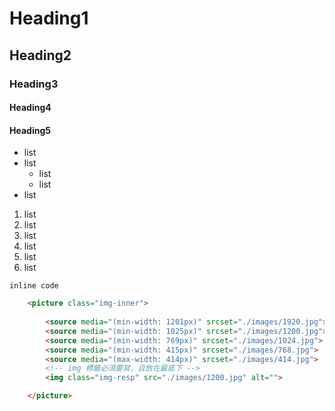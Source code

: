 # Heading1
## Heading2
### Heading3
#### Heading4
#### Heading5

- list
- list
  - list
  - list
- list

1. list
2. list
3. list
4. list
5. list
6. list


`inline code`



```html
	<picture class="img-inner">
		
		<source media="(min-width: 1201px)" srcset="./images/1920.jpg">
		<source media="(min-width: 1025px)" srcset="./images/1200.jpg">
		<source media="(min-width: 769px)" srcset="./images/1024.jpg">
		<source media="(min-width: 415px)" srcset="./images/768.jpg">
		<source media="(max-width: 414px)" srcset="./images/414.jpg">
		<!-- img 標籤必須要寫，且放在最底下 -->
		<img class="img-resp" src="./images/1200.jpg" alt="">

	</picture>
```
